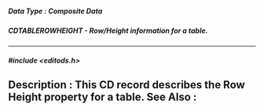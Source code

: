 ##### Data Type : Composite Data
##### CDTABLEROWHEIGHT - Row/Height information for a table.
---
##### #include <editods.h>
**Description :**
This CD record describes the Row Height property for a table. 
**See Also :**
[](D:/md_files/.md)
---
